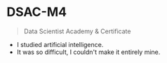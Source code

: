 # DSAC-M4
> Data Scientist Academy &amp; Certificate


- I studied artificial intelligence.
- It was so difficult, I couldn't make it entirely mine. 
